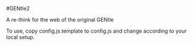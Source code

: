 #GENtle2

A re-think for the web of the original GENtle

To use, copy config.js.template to config.js and change according to your local setup.